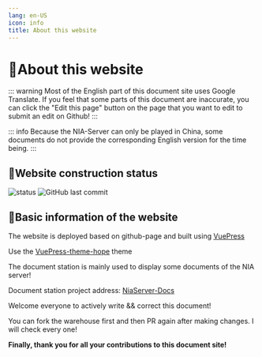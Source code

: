 ```yaml
---
lang: en-US
icon: info
title: About this website
---
```


# 📜About this website

::: warning Most of the English part of this document site uses Google Translate. If you feel that some parts of this document are inaccurate, you can click the "Edit this page" button on the page that you want to edit to submit an edit on Github!
:::

::: info Because the NIA-Server can only be played in China, some documents do not provide the corresponding English version for the time being.
:::



## 📇Website construction status

![status](https://img.shields.io/github/actions/workflow/status/NIANIANKNIA/NiaServer-Docs/deploy-docs.yml?style=for-the-badge)
![GitHub last commit](https://img.shields.io/github/last-commit/NIANIANKNIA/NiaServer-Docs?style=for-the-badge)

## 🧵Basic information of the website

The website is deployed based on github-page and built using [VuePress](https://v2.vuepress.vuejs.org/)

Use the [VuePress-theme-hope](https://theme-hope.vuejs.press/) theme

The document station is mainly used to display some documents of the NIA server!

Document station project address: [NiaServer-Docs](https://github.com/NIANIANKNIA/NiaServer-Docs)

Welcome everyone to actively write && correct this document!

You can fork the warehouse first and then PR again after making changes. I will check every one!

**Finally, thank you for all your contributions to this document site!**
